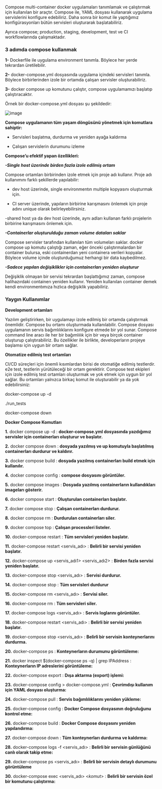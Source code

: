 Compose multi-container docker uygulamaları tanımlamak ve çalıştırmak için kullanılan bir araçtır. Compose ile, YAML dosyası kullanarak uygulama servislerini konfigure edebiliriz. Daha sonra bir komut ile yaptığımız konfigürasyonları bütün servisleri oluşturarak başlatabiliriz.

Ayrıca compose; production, staging, development, test ve CI workflowlarında çalışmaktadır.

### **3 adımda compose kullanmak**

**1-**  Dockerfile ile uygulama environment tanımla. Böylece her yerde tekrardan üretilebilir.

**2-**  docker-compose.yml dosyasında uygulama içindeki servisleri tanımla. Böylece birbirlerinden izole bir ortamda çalışan servisler oluşturabiliriz.

**3-**  docker compose up komutunu çalıştır, compose uygulamamızı başlatıp çalıştıracaktır.

Örnek bir docker-compose.yml dosyası şu şekildedir:

![image](https://github.com/OFLU61344/docker61/assets/118263276/12761806-19f1-45e0-9a53-42d934d8168d)

**Compose uygulamanın tüm yaşam döngüsünü yönetmek için komutlara sahiptir:**

- Servisleri başlatma, durdurma ve yeniden ayağa kaldırma

- Çalışan servislerin durumunu izleme

**Compose’u efektif yapan özellikleri:**

_**-Single host üzerinde birden fazla izole edilmiş ortam**_

Compose ortamları birbirinden izole etmek için proje adı kullanır. Proje adı kullanımını farklı şekillerde yapılabilir:

- dev host üzerinde, single environmentın multiple kopyasını oluşturmak için.

- CI server üzerinde, yapıların birbirine karışmasını önlemek için proje adını unique olarak belirleyebilirsiniz.

-shared host ya da dev host üzerinde, aynı adları kullanan farklı projelerin birbirine karışmasını önlemek için.

_**-Containerlar oluşturulduğu zaman volume dataları saklar**_

Compose servisler tarafından kullanılan tüm volumeları saklar. docker compose up komutu çalıştığı zaman, eğer önceki çalıştırmalardan bir container bulursa, eski containerdan yeni containera verileri kopyalar. Böylece volume içinde oluşturduğumuz herhangi bir data kaybedilmez.

_**-Sadece yapılan değişiklikler için containerları yeniden oluşturur**_

Değişiklik olmayan bir servisi tekrardan başlattığımız zaman, compose halihazırdaki containerı yeniden kullanır. Yeniden kullanılan container demek kendi environmentımıza hızlıca değişiklik yapabiliriz.

### **Yaygın Kullanımlar**

**Development ortamları**

Yazılım geliştirirken, bir uygulamayı izole edilmiş bir ortamda çalıştırmak önemlidir. Compose bu ortamı oluşturmada kullanılabilir. Compose dosyası uygulamanın servis bağımlılıklarını konfigure etmede bir yol sunar. Compose command line aracı ile her bir bağımlılık için bir veya birçok container oluşturup çalıştırabiliriz. Bu özellikler ile birlikte, developerların projeye başlamsı için uygun bir ortam sağlar.

**Otomatize edilmiş test ortamları**

CI/CD süreçleri için önemli kısımlardan birisi de otomatiğe edilmiş testlerdir. e2e test, testlerin yürütüleceği bir ortam gerektirir. Compose test ekipleri için izole edilmiş test ortamları oluşturmak ve yok etmek için uygun bir yol sağlar. Bu ortamları yalnızca birkaç komut ile oluşturabilir ya da yok edebilirsiniz:

docker-compose up -d

./run_tests

docker-compose down


**Docker Compose Komutları**

**1.** docker compose up -d : **docker-compose.yml dosyasında yazdığımız servisler için containerları oluşturur ve başlatır.**

**2.** docker compose down : **dosyada yazılmış ve up komutuyla başlatılmış containerları durdurur ve kaldırır.**

**3.** docker compose build : **dosyada yazılmış containerları build etmek için kullanılır.**

**4.** docker compose config : **compose dosyasını görüntüler.**

**5.** docker compose images : **Dosyada yazılmış containerların kullandıkları imageları gösterir.**

**6.** docker compose start : **Oluşturulan containerları başlatır.**

**7.** docker compose stop : **Çalışan containerları durdurur.**

**8.** docker compose rm : **Durdurulan containerları siler.**

**9.** docker compose top : **Çalışan processleri listeler.**

**10.** docker-compose restart : **Tüm servisleri yeniden başlatır.**

 **11.** docker-compose restart <servis_adı> : **Belirli bir servisi yeniden başlatır.**

**12.** docker-compose up <servis_adı1> <servis_adı2> : **Birden fazla servisi yeniden başlatır.**

**13.** docker-compose stop <servis_adı> : **Servisi durdurur.**

**14.** docker-compose stop : **Tüm servisleri durdurur**

**15.** docker-compose rm <servis_adı> : **Servisi siler.**

**16.** docker-compose rm : **Tüm servisleri siler.**

**17.** docker-compose logs <servis_adı> : **Servis loglarını görüntüler.**

**18.**  docker-compose restart <servis_adı> : **Belirli bir servisi yeniden başlatır.**

**19.** docker-compose stop <servis_adı> : **Belirli bir servisin konteynerlarını durdurma.**

**20.** docker-compose ps : **Konteynerların durumunu görüntüleme:**

**21.** docker inspect $(docker-compose ps -q) | grep IPAddress : **Konteynerların IP adreslerini görüntüleme:**

**22.** docker-compose export : **Dışa aktarma (export) işlemi:**

**23.** docker-compose config > docker-compose.yml : **Çevrimdışı kullanım için YAML dosyası oluşturma:**

**24.** docker-compose pull : **Servis bağımlılıklarını yeniden yükleme:**

**25.** docker-compose config : **Docker Compose dosyasının doğruluğunu kontrol etme:** 

**26.** docker-compose build : **Docker Compose dosyasını yeniden yapılandırma:**

**27.** docker-compose down : **Tüm konteynerları durdurma ve kaldırma:**

**28.** docker-compose logs -f <servis_adı> : **Belirli bir servisin günlüğünü canlı olarak takip etme:**

**29.** docker-compose ps <servis_adı> : **Belirli bir servisin detaylı durumunu görüntüleme**

**30.** docker-compose exec <servis_adı> <_komut_> : **Belirli bir servisin özel bir komutunu çalıştırma:** 
